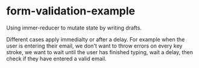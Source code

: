 # form-validation-example

Using immer-reducer to mutate state by writing drafts. 

Different cases apply immedialty or after a delay. For example when the user is entering their email, we don't want to throw errors on every key stroke, we want to wait until the user has finished typing, wait a delay, then check if they have entered a valid email.
